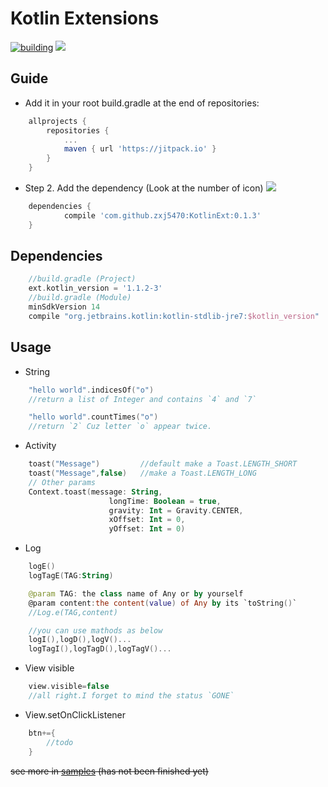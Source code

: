 
# Kotlin Extensions
[![building](https://img.shields.io/badge/build-passing-brightgreen.svg)]()
[![](https://jitpack.io/v/zxj5470/KotlinExt.svg)](https://jitpack.io/#zxj5470/KotlinExt)
## Guide
- Add it in your root build.gradle at the end of repositories:
````gradle
    allprojects {
        repositories {
            ...
            maven { url 'https://jitpack.io' }
        }
    }
````
- Step 2. Add the dependency    (Look at the number of icon)
[![](https://jitpack.io/v/zxj5470/KotlinExt.svg)](https://jitpack.io/#zxj5470/KotlinExt)
````gradle
    dependencies {
            compile 'com.github.zxj5470:KotlinExt:0.1.3'
    }
````

## Dependencies
```gradle
    //build.gradle (Project)
    ext.kotlin_version = '1.1.2-3'
    //build.gradle (Module)
    minSdkVersion 14
    compile "org.jetbrains.kotlin:kotlin-stdlib-jre7:$kotlin_version"
```
## Usage
- String
```kotlin
    "hello world".indicesOf("o")
    //return a list of Integer and contains `4` and `7`

    "hello world".countTimes("o")
    //return `2` Cuz letter `o` appear twice.
```
- Activity
```kotlin
    toast("Message")         //default make a Toast.LENGTH_SHORT
    toast("Message",false)   //make a Toast.LENGTH_LONG
    // Other params
    Context.toast(message: String,
                      longTime: Boolean = true,
                      gravity: Int = Gravity.CENTER,
                      xOffset: Int = 0,
                      yOffset: Int = 0)
```
- Log
```kotlin
    logE()
    logTagE(TAG:String)

    @param TAG: the class name of Any or by yourself
    @param content:the content(value) of Any by its `toString()`
    //Log.e(TAG,content)

    //you can use mathods as below
    logI(),logD(),logV()...
    logTagI(),logTagD(),logTagV()...
```
- View visible
```kotlin
    view.visible=false
    //all right.I forget to mind the status `GONE`
```
- View.setOnClickListener
```kotlin
    btn+={
        //todo
    }
```
~~see more in [samples](https://github.com/zxj5470/KotlinExt/blob/master/readme.md)     (has not been finished yet)~~